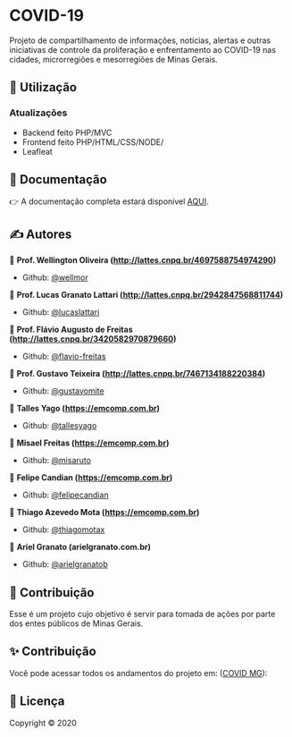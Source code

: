 # COVID-19
Projeto de compartilhamento de informações, notícias, alertas e outras iniciativas de controle da proliferação e enfrentamento ao COVID-19 nas cidades, microrregiões e mesorregiões de Minas Gerais.

## 🚀 Utilização

<h3>Atualizações</h3>
<ul>
	<li>Backend feito PHP/MVC</li>
	<li>Frontend feito PHP/HTML/CSS/NODE/</li>
	<li>Leafleat</li>
</ul>


## 📖 Documentação

:point_right: A documentação completa estará disponível [AQUI](DOCUMENTATION.md).

## ✍ Autores
👤 **Prof. Wellington Oliveira (http://lattes.cnpq.br/4697588754974290)**

* Github: [@wellmor](https://github.com/wellmor)

👤 **Prof. Lucas Granato Lattari (http://lattes.cnpq.br/2942847568811744)**

* Github: [@lucaslattari](https://github.com/lucaslattari)

👤 **Prof. Flávio Augusto de Freitas (http://lattes.cnpq.br/3420582970879660)**

* Github: [@flavio-freitas](https://github.com/flavio-freitas)

👤 **Prof. Gustavo Teixeira (http://lattes.cnpq.br/7467134188220384)**

* Github: [@gustavomite](https://github.com/gustavomite)

👤 **Talles Yago (https://emcomp.com.br)**

* Github: [@tallesyago](https://github.com/tallesyago)

👤 **Misael Freitas (https://emcomp.com.br)**

* Github: [@misaruto](https://github.com/misaruto)

👤 **Felipe Candian (https://emcomp.com.br)**

* Github: [@felipecandian](https://github.com/felipecandian)

👤 **Thiago Azevedo Mota (https://emcomp.com.br)**

* Github: [@thiagomotax](https://github.com/thiagomotax)

👤 **Ariel Granato (arielgranato.com.br)**

* Github: [@arielgranatob](https://github.com/arielgranatob)



## 🤝 Contribuição

Esse é um projeto cujo objetivo é servir para tomada de ações por parte dos entes públicos de Minas Gerais.


## ✨ Contribuição

Você pode acessar todos os andamentos do projeto em: ([COVID MG](http://covidmg.com)):

## 📝 Licença

Copyright © 2020 
